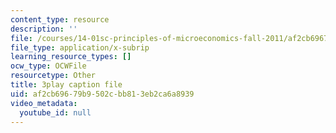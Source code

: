 ```yaml
---
content_type: resource
description: ''
file: /courses/14-01sc-principles-of-microeconomics-fall-2011/af2cb69679b9502cbb813eb2ca6a8939_WbE2USh7RKI.vtt
file_type: application/x-subrip
learning_resource_types: []
ocw_type: OCWFile
resourcetype: Other
title: 3play caption file
uid: af2cb696-79b9-502c-bb81-3eb2ca6a8939
video_metadata:
  youtube_id: null
---
```

